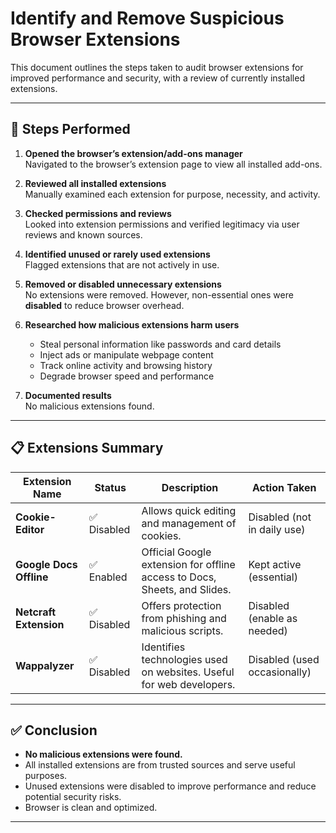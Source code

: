 # Identify and Remove Suspicious Browser Extensions

This document outlines the steps taken to audit browser extensions for improved performance and security, with a review of currently installed extensions.

---

## 🔧 Steps Performed

1. **Opened the browser’s extension/add-ons manager**  
   Navigated to the browser’s extension page to view all installed add-ons.

2. **Reviewed all installed extensions**  
   Manually examined each extension for purpose, necessity, and activity.

3. **Checked permissions and reviews**  
   Looked into extension permissions and verified legitimacy via user reviews and known sources.

4. **Identified unused or rarely used extensions**  
   Flagged extensions that are not actively in use.

5. **Removed or disabled unnecessary extensions**  
   No extensions were removed. However, non-essential ones were **disabled** to reduce browser overhead.

6. **Researched how malicious extensions harm users**  
   - Steal personal information like passwords and card details  
   - Inject ads or manipulate webpage content  
   - Track online activity and browsing history  
   - Degrade browser speed and performance

7. **Documented results**  
   No malicious extensions found. 

---

## 📋 Extensions Summary

| Extension Name           | Status     | Description                                                                 | Action Taken         |
|--------------------------|------------|-----------------------------------------------------------------------------|----------------------|
| **Cookie-Editor**        | ✅ Disabled   | Allows quick editing and management of cookies.                            | Disabled (not in daily use) |
| **Google Docs Offline**  | ✅ Enabled    | Official Google extension for offline access to Docs, Sheets, and Slides.  | Kept active (essential)     |
| **Netcraft Extension**   | ✅ Disabled   | Offers protection from phishing and malicious scripts.                     | Disabled (enable as needed) |
| **Wappalyzer**           | ✅ Disabled   | Identifies technologies used on websites. Useful for web developers.       | Disabled (used occasionally) |

---

## ✅ Conclusion

- **No malicious extensions were found.**
- All installed extensions are from trusted sources and serve useful purposes.
- Unused extensions were disabled to improve performance and reduce potential security risks.
- Browser is clean and optimized.

---


